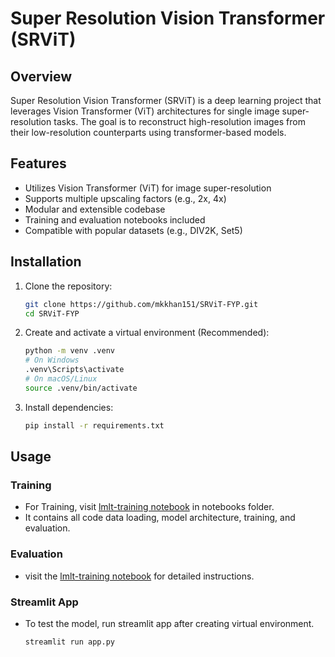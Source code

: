 # Super Resolution Vision Transformer (SRViT)


## Overview

Super Resolution Vision Transformer (SRViT) is a deep learning project that leverages Vision Transformer (ViT) architectures for single image super-resolution tasks. The goal is to reconstruct high-resolution images from their low-resolution counterparts using transformer-based models.

## Features

- Utilizes Vision Transformer (ViT) for image super-resolution
- Supports multiple upscaling factors (e.g., 2x, 4x)
- Modular and extensible codebase
- Training and evaluation notebooks included
- Compatible with popular datasets (e.g., DIV2K, Set5)

## Installation

1. Clone the repository:
    ```bash
    git clone https://github.com/mkkhan151/SRViT-FYP.git
    cd SRViT-FYP
    ```

2. Create and activate a virtual environment (Recommended):
    ```bash
    python -m venv .venv
    # On Windows
    .venv\Scripts\activate
    # On macOS/Linux
    source .venv/bin/activate
    ```

3. Install dependencies:
    ```bash
    pip install -r requirements.txt
    ```

## Usage

### Training
- For Training, visit [lmlt-training notebook](notebooks/lmlt-training.ipynb) in notebooks folder.
- It contains all code data loading, model architecture, training, and evaluation.

### Evaluation
- visit the [lmlt-training notebook](notebooks/lmlt-training.ipynb) for detailed instructions.

### Streamlit App
- To test the model, run streamlit app after creating virtual environment.
  ```bash
  streamlit run app.py
  ```